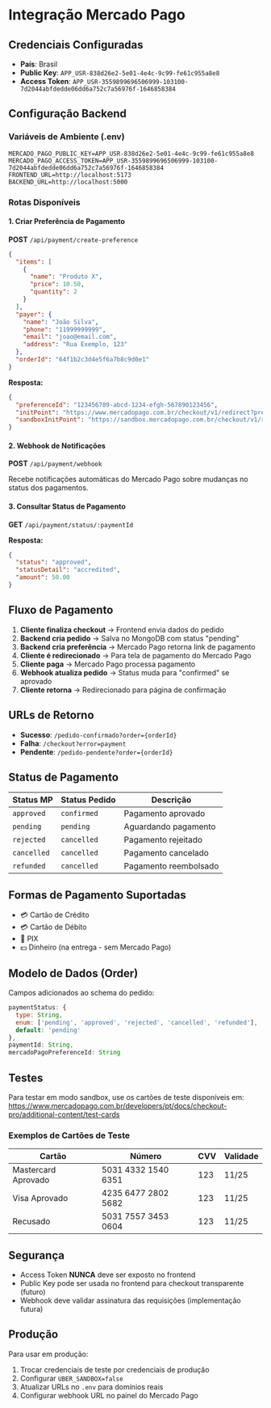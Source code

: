 # Integração Mercado Pago

## Credenciais Configuradas

- **País**: Brasil
- **Public Key**: `APP_USR-838d26e2-5e01-4e4c-9c99-fe61c955a8e8`
- **Access Token**: `APP_USR-3559899696506999-103100-7d2044abfdedde06dd6a752c7a56976f-1646858384`

## Configuração Backend

### Variáveis de Ambiente (.env)

```env
MERCADO_PAGO_PUBLIC_KEY=APP_USR-838d26e2-5e01-4e4c-9c99-fe61c955a8e8
MERCADO_PAGO_ACCESS_TOKEN=APP_USR-3559899696506999-103100-7d2044abfdedde06dd6a752c7a56976f-1646858384
FRONTEND_URL=http://localhost:5173
BACKEND_URL=http://localhost:5000
```

### Rotas Disponíveis

#### 1. Criar Preferência de Pagamento
**POST** `/api/payment/create-preference`

```json
{
  "items": [
    {
      "name": "Produto X",
      "price": 10.50,
      "quantity": 2
    }
  ],
  "payer": {
    "name": "João Silva",
    "phone": "11999999999",
    "email": "joao@email.com",
    "address": "Rua Exemplo, 123"
  },
  "orderId": "64f1b2c3d4e5f6a7b8c9d0e1"
}
```

**Resposta:**
```json
{
  "preferenceId": "123456789-abcd-1234-efgh-567890123456",
  "initPoint": "https://www.mercadopago.com.br/checkout/v1/redirect?pref_id=...",
  "sandboxInitPoint": "https://sandbox.mercadopago.com.br/checkout/v1/redirect?pref_id=..."
}
```

#### 2. Webhook de Notificações
**POST** `/api/payment/webhook`

Recebe notificações automáticas do Mercado Pago sobre mudanças no status dos pagamentos.

#### 3. Consultar Status de Pagamento
**GET** `/api/payment/status/:paymentId`

**Resposta:**
```json
{
  "status": "approved",
  "statusDetail": "accredited",
  "amount": 50.00
}
```

## Fluxo de Pagamento

1. **Cliente finaliza checkout** → Frontend envia dados do pedido
2. **Backend cria pedido** → Salva no MongoDB com status "pending"
3. **Backend cria preferência** → Mercado Pago retorna link de pagamento
4. **Cliente é redirecionado** → Para tela de pagamento do Mercado Pago
5. **Cliente paga** → Mercado Pago processa pagamento
6. **Webhook atualiza pedido** → Status muda para "confirmed" se aprovado
7. **Cliente retorna** → Redirecionado para página de confirmação

## URLs de Retorno

- **Sucesso**: `/pedido-confirmado?order={orderId}`
- **Falha**: `/checkout?error=payment`
- **Pendente**: `/pedido-pendente?order={orderId}`

## Status de Pagamento

| Status MP | Status Pedido | Descrição |
|-----------|---------------|-----------|
| `approved` | `confirmed` | Pagamento aprovado |
| `pending` | `pending` | Aguardando pagamento |
| `rejected` | `cancelled` | Pagamento rejeitado |
| `cancelled` | `cancelled` | Pagamento cancelado |
| `refunded` | `cancelled` | Pagamento reembolsado |

## Formas de Pagamento Suportadas

- 💳 Cartão de Crédito
- 💳 Cartão de Débito
- 📱 PIX
- 💵 Dinheiro (na entrega - sem Mercado Pago)

## Modelo de Dados (Order)

Campos adicionados ao schema do pedido:

```javascript
paymentStatus: {
  type: String,
  enum: ['pending', 'approved', 'rejected', 'cancelled', 'refunded'],
  default: 'pending'
},
paymentId: String,
mercadoPagoPreferenceId: String
```

## Testes

Para testar em modo sandbox, use os cartões de teste disponíveis em:
https://www.mercadopago.com.br/developers/pt/docs/checkout-pro/additional-content/test-cards

### Exemplos de Cartões de Teste

| Cartão | Número | CVV | Validade |
|--------|--------|-----|----------|
| Mastercard Aprovado | 5031 4332 1540 6351 | 123 | 11/25 |
| Visa Aprovado | 4235 6477 2802 5682 | 123 | 11/25 |
| Recusado | 5031 7557 3453 0604 | 123 | 11/25 |

## Segurança

- Access Token **NUNCA** deve ser exposto no frontend
- Public Key pode ser usada no frontend para checkout transparente (futuro)
- Webhook deve validar assinatura das requisições (implementação futura)

## Produção

Para usar em produção:
1. Trocar credenciais de teste por credenciais de produção
2. Configurar `UBER_SANDBOX=false`
3. Atualizar URLs no `.env` para domínios reais
4. Configurar webhook URL no painel do Mercado Pago
